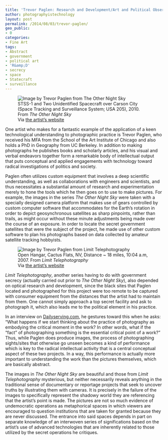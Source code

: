 ```yaml
---
title: 'Trevor Paglen: Research and Development/Art and Political Observation'
author: photographyistechnology
layout: post
permalink: /2014/08/03/trevor-paglen/
geo_public:
- 0
categories:
- Fine Art
tags:
- Abstract
- government
- political art
- 'R&amp;D'
- secrecy
- space
- Statecraft
- surveillance
---
```

<figure>
<img src="http://paglen.com/img/92web.jpg" alt="Image by Trevor Paglen from The Other Night Sky"  />

<figcaption>
STSS-1 and Two Unidentified Spacecraft over Carson City (Space Tracking and Surveillance System; USA 205), 2010. From <em>The Other Night Sky</em> <br /> Via <a href="www.paglen.com">the artist&#8217;s website</a>
</figcaption>
</figure>

One artist who makes for a fantastic example of the application of a keen technological understanding to photographic practice is Trevor Paglen, who received his MFA from the School of the Art Institute of Chicago and also holds a PhD in Geography from UC Berkeley. In addition to making photographs he publishes books and scholarly articles, and his visual and verbal endeavors together form a remarkable body of intellectual output that puts conceptual and applied engagements with technology toward radical investigations of politics and society.


<!--more-->

Paglen often utilizes custom equipment that involves a deep scientific understanding, as well as collaborations with engineers and scientists, and thus necessitates a substantial amount of research and experimentation merely to hone the tools which he then goes on to use to make pictures. For example, the images in the series <i>The Other Night Sky</i> were taken with a specially designed camera platform that makes use of gears controlled by custom computer software that accommodates for the Earth&#8217;s rotation in order to depict geosynchronous satellites as sharp pinpoints, rather than trails, as might occur without these minute adjustments being made over the course of an exposure. In order to locate the secret government satellites that were the subject of the project, he made use of other custom software to plan his photographs based on data collected by amateur satellite tracking hobbyists.


<figure>
<img src="http://paglen.com/img/43web.jpg" alt="Image by Trevor Paglen from Limit Telephotography" />
<figcaption>
Open Hangar, Cactus Flats, NV, Distance ~ 18 miles, 10:04 a.m, 2007. From <em>Limit Telephotography</em> <br /> Via <a href="www.paglen.com">the artist&#8217;s website</a>
</figcaption>
</figure>

<i>Limit Telephotography</i>, another series having to do with government secrecy (actually carried out prior to <em>The Other Night Sky</em>), also depended on optical research and development, since the black sites that Paglen located and photographed for this project were too remote to be captured with consumer equipment from the distances that the artist had to maintain from them. One cannot simply approach a top secret facility and ask to photograph it, which also leads me to the political element in his practice.

In an interview on <a href="http://www.dailyserving.com">Dailyserving.com</a>, he gestures toward this when he asks: “What happens if we start thinking about the practice of photography as embodying the critical moment in the work? In other words, what if the “fact” of photographing something is the essential critical point of a work?” Thus, while Paglen does produce images, the process of photographing sights/sites that otherwise go unseen becomes a kind of performance which is key to the radical intellectual activity that is a central conceptual aspect of these two projects. In a way, this performance is actually more important to understanding the work than the pictures themselves, which are basically abstract.

The images in <em>The Other Night Sky</em> are beautiful and those from <em>Limit Telephotography</em> mysterious, but neither necessarily reveals anything in the traditional sense of documentary or reportage projects that seek to uncover truths by illustrating them with cameras. It is precisely in the failure of the images to specifically represent the shadowy world they are referencing that the artist&#8217;s point is made. The pictures are not so much evidence of undemocratic operations as metaphorical spaces in which viewers are encouraged to question institutions that are taken for granted because they are never discussed. The entrance into said spaces depends in part on separate knowledge of an interwoven series of significations based on the artist&#8217;s use of advanced technologies that are inherently related to those utilized by the secret operations he critiques.
